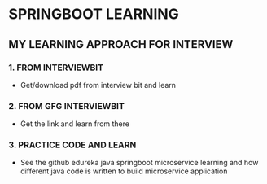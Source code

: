 # SPRINGBOOT LEARNING

## MY LEARNING APPROACH FOR INTERVIEW
### 1. FROM INTERVIEWBIT
* Get/download pdf from interview bit and learn

### 2. FROM GFG INTERVIEWBIT
* Get the link and learn from there


### 3. PRACTICE CODE AND LEARN
* See the github edureka java springboot microservice learning and how different java code is written to build microservice application
